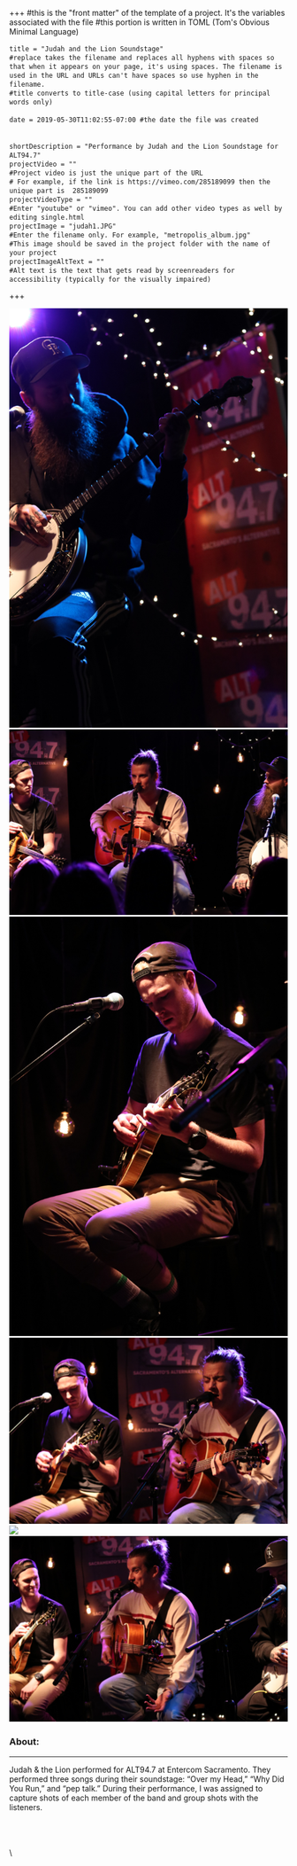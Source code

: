 +++
    #this is the "front matter" of the template of a project. It's the variables associated with the file
    #this portion is written in TOML (Tom's Obvious Minimal Language)
    
    title = "Judah and the Lion Soundstage"
    #replace takes the filename and replaces all hyphens with spaces so that when it appears on your page, it's using spaces. The filename is used in the URL and URLs can't have spaces so use hyphen in the filename.
    #title converts to title-case (using capital letters for principal words only)
    
    date = 2019-05-30T11:02:55-07:00 #the date the file was created

    
    shortDescription = "Performance by Judah and the Lion Soundstage for ALT94.7"
    projectVideo = ""
    #Project video is just the unique part of the URL  
    # For example, if the link is https://vimeo.com/285189099 then the unique part is  285189099
    projectVideoType = ""
    #Enter "youtube" or "vimeo". You can add other video types as well by editing single.html 
    projectImage = "judah1.JPG"
    #Enter the filename only. For example, "metropolis_album.jpg" 
    #This image should be saved in the project folder with the name of your project 
    projectImageAltText = ""
    #Alt text is the text that gets read by screenreaders for accessibility (typically for the visually impaired) 

+++

<div class="container-fluid">
<div class="grid">
    <div class="grid-sizer"></div>
    <div class="grid-item">
      <img src="judah2.JPG" />
    </div>
    <div class="grid-item">
      <img src="judah5.JPG" />
    </div>
    <div class="grid-item">
      <img src="judah3.JPG" />
    </div>
    <div class="grid-item">
      <img src="judah1.JPG" />
    </div>
    <div class="grid-item">
      <img src="judah4.JPG" />
    </div>
     <div class="grid-item">
      <img src="judah6.JPG" />
    </div>
 </div>

</div>

<h3>About:</h3>

<div class="titleline">
<hr>
</div>

<div class="paragraph">
<p>Judah & the Lion performed for ALT94.7 at Entercom Sacramento. They performed three songs during their soundstage: “Over my Head,” “Why Did You Run,” and “pep talk.” During their performance, I was assigned to capture shots of each member of the band and group shots with the listeners.</p>
</div>

\
\
\
\ 
